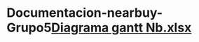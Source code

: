 # Documentacion-nearbuy-Grupo5[Diagrama gantt Nb.xlsx](https://github.com/camiloMF24/Documentacion-nearbuy-Grupo5/files/13590482/Diagrama.gantt.Nb.xlsx)

